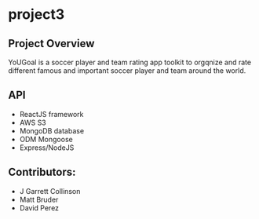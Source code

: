 # project3

## Project Overview

  YoUGoal is a soccer player and team rating app toolkit to orgqnize and rate different famous and important soccer player and team around the world.

## API
   - ReactJS framework
   - AWS S3
   - MongoDB database
   - ODM Mongoose
   - Express/NodeJS

## Contributors:
  - J Garrett Collinson
  - Matt Bruder
  - David Perez